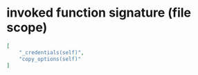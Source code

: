 # invoked function signature (file scope)

```json
[
    "_credentials(self)",
    "copy_options(self)"
]
```
